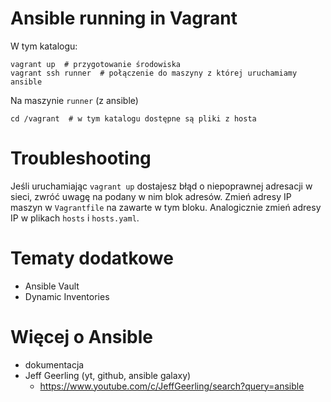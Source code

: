 # Ansible running in Vagrant

W tym katalogu:

```shell
vagrant up  # przygotowanie środowiska
vagrant ssh runner  # połączenie do maszyny z której uruchamiamy ansible
```

Na maszynie `runner` (z ansible)
```shell
cd /vagrant  # w tym katalogu dostępne są pliki z hosta
```

# Troubleshooting

Jeśli uruchamiając `vagrant up` dostajesz błąd o niepoprawnej adresacji w sieci, zwróć uwagę na podany w nim blok adresów.
Zmień adresy IP maszyn w `Vagrantfile` na zawarte w tym bloku.
Analogicznie zmień adresy IP w plikach `hosts` i `hosts.yaml`.

# Tematy dodatkowe

- Ansible Vault
- Dynamic Inventories

# Więcej o Ansible

- dokumentacja
- Jeff Geerling (yt, github, ansible galaxy)
  - https://www.youtube.com/c/JeffGeerling/search?query=ansible
